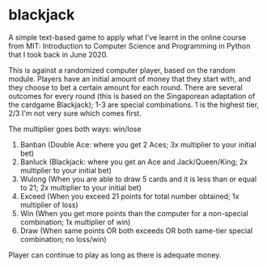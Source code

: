 # blackjack
A simple text-based game to apply what I've learnt in the online course from MIT: Introduction to Computer Science and Programming in Python that I took back in June 2020.

This is against a randomized computer player, based on the random module. 
Players have an initial amount of money that they start with, and they choose to bet a certain amount for each round. There are several outcomes for every round (this is based on the Singaporean adaptation of the cardgame Blackjack); 1-3 are special combinations. 1 is the highest tier, 2/3 I'm not very sure which comes first.

The multiplier goes both ways: win/lose 

1. Banban (Double Ace: where you get 2 Aces; 3x multiplier to your initial bet) 
2. Banluck (Blackjack: where you get an Ace and Jack/Queen/King; 2x multiplier to your initial bet) 
3. Wulong (When you are able to draw 5 cards and it is less than or equal to 21; 2x multiplier to your initial bet)
4. Exceed (When you exceed 21 points for total number obtained; 1x multiplier of loss)
5. Win (When you get more points than the computer for a non-special combination; 1x multiplier of win)
6. Draw (When same points OR both exceeds OR both same-tier special combination; no loss/win)

Player can continue to play as long as there is adequate money.
